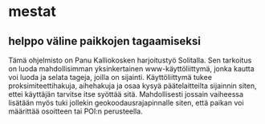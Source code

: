 # mestat
## helppo väline paikkojen tagaamiseksi

Tämä ohjelmisto on Panu Kalliokosken harjoitustyö Solitalla.  Sen
tarkoitus on luoda mahdollisimman yksinkertainen www-käyttöliittymä,
jonka kautta voi luoda ja selata tageja, joilla on sijainti.
Käyttöliittymä tukee proksimiteettihakuja, aihehakuja ja osaa kysyä
päätelaitteilta sijainnin siten, ettei käyttäjän tarvitse itse syöttää
sitä.  Mahdollisesti jossain vaiheessa lisätään myös tuki jollekin
geokoodausrajapinnalle siten, että paikan voi määrittää osoitteen tai
POI:n perusteella.

